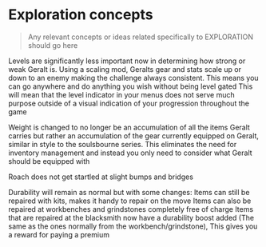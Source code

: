 # Exploration concepts
> Any relevant concepts or ideas related specifically to EXPLORATION should go here


Levels are significantly less important now in determining how strong or weak Geralt is. Using a scaling mod, Geralts gear and stats scale up or down to an enemy making the challenge always consistent. This means you can go anywhere and do anything you wish without being level gated
This will mean that the level indicator in your menus does not serve much purpose outside of a visual indication of your progression throughout the game

Weight is changed to no longer be an accumulation of all the items Geralt carries but rather an accumulation of the gear currently equipped on Geralt, similar in style to the soulsbourne series. This eliminates the need for inventory management and instead you only need to consider what Geralt should be equipped with

Roach does not get startled at slight bumps and bridges

Durability will remain as normal but with some changes:
Items can still be repaired with kits, makes it handy to repair on the move
Items can also be repaired at workbenches and grindstones completely free of charge
Items that are repaired at the blacksmith now have a durability boost added (The same as the ones normally from the workbench/grindstone), This gives you a reward for paying a premium
